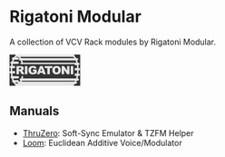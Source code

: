 # Rigatoni Modular

A collection of VCV Rack modules by Rigatoni Modular.

![Rigatoni Modular Logo](./res/logo.svg)

## Manuals

- [ThruZero](./manuals/ThruZero.md): Soft-Sync Emulator & TZFM Helper
- [Loom](./manuals/Loom.md): Euclidean Additive Voice/Modulator